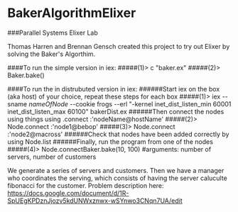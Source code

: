# BakerAlgorithmElixer
###Parallel Systems Elixer Lab

Thomas Harren and Brennan Gensch created this project to try out Elixer by solving the Baker's Algorthim.

####To run the simple version in iex:
#####(1)> c "baker.ex"
#####(2)> Baker.bake()

####To run the in distrubuted version in iex:
######Start iex on the box (aka host) of your choice, repeat these steps for each box
#####(1)> iex --sname *nameOfNode* --cookie frogs --erl "-kernel inet_dist_listen_min 60001 inet_dist_listen_max 60100" bakerDist.ex
######Then connect the nodes using things using .connect :'nodeName@hostName'
#####(2)> Node.connect :'node1@bebop'
#####(3)> Node.connect :'node2@macross'
######Check that nodes have been added correctly by using Node.list
######Finally, run the program from one of the nodes
#####(4)> Node.connectBaker.bake(10, 100) #arguments: number of servers, number of customers

We generate a series of servers and customers. Then we have a manager who coordinates the serving, which consists of having the server caluculte fibonacci for the customer. Problem description here: https://docs.google.com/document/d/1R-SpUEgKPDznJjozv5kdUNWxznwx-wSYnwo3CNqn7UA/edit

